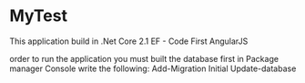 # MyTest
This application build in .Net Core 2.1
EF - Code First 
AngularJS

order to run the application you must built the database first
in Package manager Console write the following:
  Add-Migration Initial
  Update-database
  
